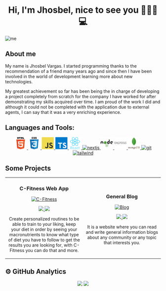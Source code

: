 <div align="center">
  <h1 align="center">
    Hi, I'm Jhosbel, nice to see you 👋😎🤟💻
  </h1>
</div>

![me](https://github.com/jhosbel/jhosbel/assets/55473695/e29ee325-87b6-4450-97e0-3b033128f916)

## About me

My name is Jhosbel Vargas. I started programming thanks to the recommendation of a friend many years ago and since then I have been involved in the world of development learning more about new technologies.

My greatest achievement so far has been being the in charge of developing a project completely from scratch for the company I have worked for after demonstrating my skills acquired over time. I am proud of the work I did and although it could not be completed with the application due to external agents, I can say that it was a very enriching experience.

## Languages and Tools:

<p align="center"> 

<a href="https://www.w3.org/html/" target="_blank" rel="noreferrer">
<img src="https://raw.githubusercontent.com/devicons/devicon/master/icons/html5/html5-original-wordmark.svg" alt="html5" width="40" height="40"/>
</a> 
  
<a href="https://www.w3schools.com/css/" target="_blank" rel="noreferrer">
<img src="https://raw.githubusercontent.com/devicons/devicon/master/icons/css3/css3-original-wordmark.svg" alt="css3" width="40" height="40"/>
</a> 

<a href="https://developer.mozilla.org/en-US/docs/Web/JavaScript" target="_blank" rel="noreferrer">
<img src="https://raw.githubusercontent.com/devicons/devicon/master/icons/javascript/javascript-original.svg" alt="javascript" width="40" height="40"/>
</a>

<a href="https://www.typescriptlang.org/" target="_blank" rel="noreferrer">
<img src="https://raw.githubusercontent.com/devicons/devicon/master/icons/typescript/typescript-original.svg" alt="typescript" width="40" height="40"/>
</a> 

<a href="https://reactjs.org/" target="_blank" rel="noreferrer">
<img src="https://raw.githubusercontent.com/devicons/devicon/master/icons/react/react-original-wordmark.svg" alt="react" width="40" height="40"/>
</a> 

<a href="https://nextjs.org/" target="_blank" rel="noreferrer">
<img src="https://cdn.worldvectorlogo.com/logos/nextjs-2.svg" alt="nextjs" width="40" height="40"/>
</a> 

<a href="https://nodejs.org" target="_blank" rel="noreferrer">
<img src="https://raw.githubusercontent.com/devicons/devicon/master/icons/nodejs/nodejs-original-wordmark.svg" alt="nodejs" width="40" height="40"/>
</a> 

<a href="https://expressjs.com" target="_blank" rel="noreferrer">
<img src="https://raw.githubusercontent.com/devicons/devicon/master/icons/express/express-original-wordmark.svg" alt="express" width="40" height="40"/>
</a> 

<a href="https://www.mongodb.com/" target="_blank" rel="noreferrer">
<img src="https://raw.githubusercontent.com/devicons/devicon/master/icons/mongodb/mongodb-original-wordmark.svg" alt="mongodb" width="40" height="40"/>
</a> 

<a href="https://git-scm.com/" target="_blank" rel="noreferrer">
<img src="https://www.vectorlogo.zone/logos/git-scm/git-scm-icon.svg" alt="git" width="40" height="40"/>
</a>

<a href="https://tailwindcss.com/" target="_blank" rel="noreferrer">
<img src="https://www.vectorlogo.zone/logos/tailwindcss/tailwindcss-icon.svg" alt="tailwind" width="40" height="40"/>
</a> 

</p>

## Some Projects
<table>
<tr>
<td width="50%">
<h3 align="center">C-Fitness Web App</h3>
<div align="center">
<a href="https://github.com/jhosbel/FitnessWebApp" target="_blank"><img src="https://github.com/jhosbel/jhosbel/assets/55473695/bb577aa5-ec8b-43e9-b822-28766e44f413" width="400" alt="C-Fitness"></a>
<p>
<a href="https://github.com/jhosbel/FitnessWebApp" target="_blank">
<img src="https://img.shields.io/badge/GitHub%20-%20C--Fitness%20-%20fedcba" >
</a>
<a href="https://fitness-web-app-lemon.vercel.app" target="_blank">
<img src="https://img.shields.io/badge/Page%20-%20C--Fitness%20-%20fedcba" >
</a>
</p>
<p>
Create personalized routines to be able to train to your liking, keep your diet in order by seeing your macronutrients to know what type of diet you have to follow to get the results you are looking for, with C-Fitness you can do that and more.
</p>
</div>
</td>
  
<td width="50%">
<h3 align="center">General Blog</h3>
<div align="center">
<a href="https://github.com/jhosbel/FitnessWebApp" target="_blank"><img src="https://github.com/jhosbel/jhosbel/assets/55473695/072383d4-0c7f-4a86-9e76-865edb8c5101" width="400" alt="Blog"></a>
<p>
<a href="https://github.com/jhosbel/blog-app" target="_blank">
<img src="https://img.shields.io/badge/GitHub%20-%20Blog%20-%20fedcba" >
</a>
<a href="https://blog-app-kappa-two.vercel.app" target="_blank">
<img src="https://img.shields.io/badge/Page%20-%20Blog%20-%20fedcba" >
</a>
</p>
<p>
It is a website where you can read and write general information blogs about any community or any topic that interests you.
</p>
</div>
</td>
</table>

## ⚙️ GitHub Analytics

<p align="center">
  <img height="150" src="https://github-readme-stats.vercel.app/api?username=jhosbel&show_icons=true&theme=react&show_icons=true&include_all_commits=true" />
  <img height="150" src="https://github-readme-stats.vercel.app/api/top-langs/?username=jhosbel&theme=react&layout=compact" />
</p>

<!--
**jhosbel/jhosbel** is a ✨ _special_ ✨ repository because its `README.md` (this file) appears on your GitHub profile.

Here are some ideas to get you started:

- 🔭 I’m currently working on ...
- 🌱 I’m currently learning ...
- 👯 I’m looking to collaborate on ...
- 🤔 I’m looking for help with ...
- 💬 Ask me about ...
- 📫 How to reach me: ...
- 😄 Pronouns: ...
- ⚡ Fun fact: ...
-->


